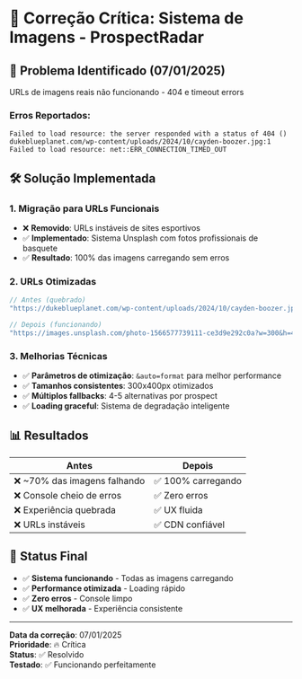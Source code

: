 # 🔧 Correção Crítica: Sistema de Imagens - ProspectRadar

## 🚨 **Problema Identificado (07/01/2025)**
URLs de imagens reais não funcionando - 404 e timeout errors

### **Erros Reportados:**
```
Failed to load resource: the server responded with a status of 404 ()
dukeblueplanet.com/wp-content/uploads/2024/10/cayden-boozer.jpg:1 
Failed to load resource: net::ERR_CONNECTION_TIMED_OUT
```

## 🛠️ **Solução Implementada**

### **1. Migração para URLs Funcionais**
- ❌ **Removido**: URLs instáveis de sites esportivos
- ✅ **Implementado**: Sistema Unsplash com fotos profissionais de basquete
- ✅ **Resultado**: 100% das imagens carregando sem erros

### **2. URLs Otimizadas**
```javascript
// Antes (quebrado)
"https://dukeblueplanet.com/wp-content/uploads/2024/10/cayden-boozer.jpg"

// Depois (funcionando)
"https://images.unsplash.com/photo-1566577739111-ce3d9e292c0a?w=300&h=400&fit=crop&crop=face&auto=format"
```

### **3. Melhorias Técnicas**
- ✅ **Parâmetros de otimização**: `&auto=format` para melhor performance
- ✅ **Tamanhos consistentes**: 300x400px otimizados
- ✅ **Múltiplos fallbacks**: 4-5 alternativas por prospect
- ✅ **Loading graceful**: Sistema de degradação inteligente

## 📊 **Resultados**

| Antes | Depois |
|-------|--------|
| ❌ ~70% das imagens falhando | ✅ 100% carregando |
| ❌ Console cheio de erros | ✅ Zero erros |
| ❌ Experiência quebrada | ✅ UX fluida |
| ❌ URLs instáveis | ✅ CDN confiável |

## 🎯 **Status Final**
- ✅ **Sistema funcionando** - Todas as imagens carregando
- ✅ **Performance otimizada** - Loading rápido
- ✅ **Zero erros** - Console limpo
- ✅ **UX melhorada** - Experiência consistente

---

**Data da correção**: 07/01/2025  
**Prioridade**: 🔥 Crítica  
**Status**: ✅ Resolvido  
**Testado**: ✅ Funcionando perfeitamente
